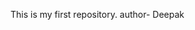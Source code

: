This is my first repository.
author- Deepak

<!---
deepak7712/deepak7712 is a ✨ special ✨ repository because its `README.md` (this file) appears on your GitHub profile.
You can click the Preview link to take a look at your changes.
--->

